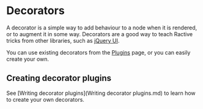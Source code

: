 # Decorators


A decorator is a simple way to add behaviour to a node when it is rendered, or to augment it in some way. Decorators are a good way to teach Ractive tricks from other libraries, such as [jQuery UI](http://jqueryui.com/).

You can use existing decorators from the [Plugins](Plugins.md) page, or you can easily create your own.


## Creating decorator plugins

See [Writing decorator plugins](Writing decorator plugins.md) to learn how to create your own decorators.
